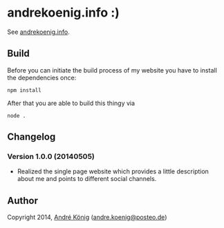 # andrekoenig.info :)

See [andrekoenig.info](http://andrekoenig.info).

## Build

Before you can initiate the build process of my website you have to install the dependencies once:

    npm install

After that you are able to build this thingy via

    node .

## Changelog

### Version 1.0.0 (20140505)

- Realized the single page website which provides a little description about me and points to different social channels.

## Author

Copyright 2014, [André König](http://andrekoenig.info) (andre.koenig@posteo.de)